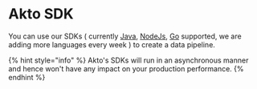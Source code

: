 # Akto SDK

You can use our SDKs ( currently [Java](https://github.com/akto-api-security/java-servlet-api-logging), [NodeJs](https://github.com/akto-api-security/express-api-logging), [Go](https://github.com/akto-api-security/gomiddleware) supported, we are adding more languages every week ) to create a data pipeline.

{% hint style="info" %}
Akto's SDKs will run in an asynchronous manner and hence won't have any impact on your production performance.&#x20;
{% endhint %}
